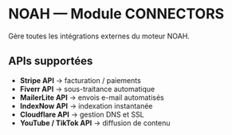 # NOAH — Module CONNECTORS

Gère toutes les intégrations externes du moteur NOAH.

## APIs supportées
- **Stripe API** → facturation / paiements
- **Fiverr API** → sous-traitance automatique
- **MailerLite API** → envois e-mail automatisés
- **IndexNow API** → indexation instantanée
- **Cloudflare API** → gestion DNS et SSL
- **YouTube / TikTok API** → diffusion de contenu
